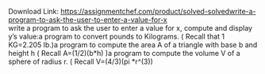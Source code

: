 Download Link: https://assignmentchef.com/product/solved-solvedwrite-a-program-to-ask-the-user-to-enter-a-value-for-x
<br>
write a program to ask the user to enter a value for x, compute and display y’s value:a program to convert pounds to Kilograms. ( Recall that 1 KG=2.205 lb.)a program to compute the area A of a triangle with base b and height h ( Recall A=(1/2)(b*h) )a program to compute the volume V of a sphere of radius r. ( Recall V=(4/3)(pi *r^(3))